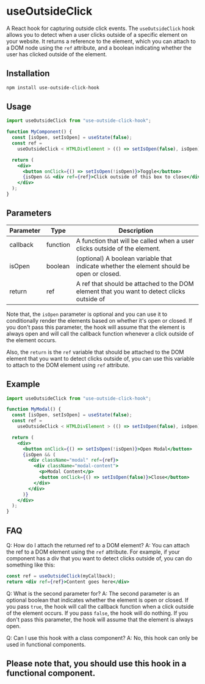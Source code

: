 # useOutsideClick

A React hook for capturing outside click events. The `useOutsideClick` hook allows you to detect when a user clicks outside of a specific element on your website. It returns a reference to the element, which you can attach to a DOM node using the `ref` attribute, and a boolean indicating whether the user has clicked outside of the element.

## Installation

```bash
npm install use-outside-click-hook

```

## Usage

```jsx
import useOutsideClick from "use-outside-click-hook";

function MyComponent() {
  const [isOpen, setIsOpen] = useState(false);
  const ref =
    useOutsideClick < HTMLDivElement > (() => setIsOpen(false), isOpen);

  return (
    <div>
      <button onClick={() => setIsOpen(!isOpen)}>Toggle</button>
      {isOpen && <div ref={ref}>Click outside of this box to close</div>}
    </div>
  );
}
```

## Parameters

| Parameter | Type     | Description                                                                                |
| --------- | -------- | ------------------------------------------------------------------------------------------ |
| callback  | function | A function that will be called when a user clicks outside of the element.                  |
| isOpen    | boolean  | (optional) A boolean variable that indicate whether the element should be open or closed.  |
| return    | ref      | A ref that should be attached to the DOM element that you want to detect clicks outside of |

Note that, the `isOpen` parameter is optional and you can use it to conditionally render the elements based on whether it's open or closed. If you don't pass this parameter, the hook will assume that the element is always open and will call the callback function whenever a click outside of the element occurs.

Also, the `return` is the `ref` variable that should be attached to the DOM element that you want to detect clicks outside of, you can use this variable to attach to the DOM element using `ref` attribute.

## Example

```jsx
import useOutsideClick from "use-outside-click-hook";

function MyModal() {
  const [isOpen, setIsOpen] = useState(false);
  const ref =
    useOutsideClick < HTMLDivElement > (() => setIsOpen(false), isOpen);

  return (
    <div>
      <button onClick={() => setIsOpen(!isOpen)}>Open Modal</button>
      {isOpen && (
        <div className="modal" ref={ref}>
          <div className="modal-content">
            <p>Modal Content</p>
            <button onClick={() => setIsOpen(false)}>Close</button>
          </div>
        </div>
      )}
    </div>
  );
}
```


## FAQ

Q: How do I attach the returned ref to a DOM element?
A: You can attach the ref to a DOM element using the `ref` attribute. For example, if your component has a div that you want to detect clicks outside of, you can do something like this:

```jsx
const ref = useOutsideClick(myCallback);
return <div ref={ref}>Content goes here</div>
```

Q: What is the second parameter for?
A: The second parameter is an optional boolean that indicates whether the element is open or closed. If you pass `true`, the hook will call the callback function when a click outside of the element occurs. If you pass `false`, the hook will do nothing. If you don't pass this parameter, the hook will assume that the element is always open.

Q: Can I use this hook with a class component?
A: No, this hook can only be used in functional components.


## Please note that, you should use this hook in a functional component.

